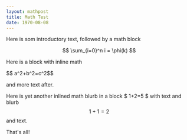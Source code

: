 ```yaml
---
layout: mathpost
title: Math Test
date: 1970-08-08
---
```


Here is som introductory text, followed by a math block

$$
\sum_{i=0}^n i = \phi(k)
$$

Here is a block with inline math

\$$ a^2+b^2=c^2$$

and more text after.

Here is yet another inlined math blurb in a block $ 1+2=5 $ with text and blurb $$ 1+1=2 $$ and text.

That's all!
